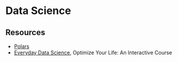 # Data Science

## Resources

- [Polars](https://www.pola.rs)
- [Everyday Data Science](https://tigyog.app/d/C-I1weB9CpTH/r/everyday-data-science), Optimize Your Life: An Interactive Course
